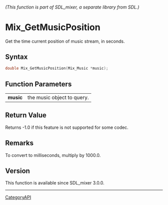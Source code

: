 ###### (This function is part of SDL_mixer, a separate library from SDL.)
# Mix_GetMusicPosition

Get the time current position of music stream, in seconds.

## Syntax

```c
double Mix_GetMusicPosition(Mix_Music *music);

```

## Function Parameters

|               |                            |
| ------------- | -------------------------- |
| **music**     | the music object to query. |

## Return Value

Returns -1.0 if this feature is not supported for some codec.

## Remarks

To convert to milliseconds, multiply by 1000.0.

## Version

This function is available since SDL_mixer 3.0.0.

----
[CategoryAPI](CategoryAPI.md)
